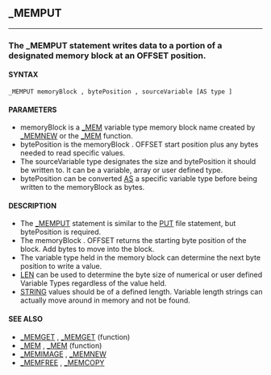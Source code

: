 ## _MEMPUT
---

### The _MEMPUT statement writes data to a portion of a designated memory block at an OFFSET position.

#### SYNTAX

`_MEMPUT memoryBlock , bytePosition , sourceVariable [AS type ]`

#### PARAMETERS
* memoryBlock is a [_MEM](./_MEM.md) variable type memory block name created by [_MEMNEW](./_MEMNEW.md) or the [_MEM](./_MEM.md) function.
* bytePosition is the memoryBlock . OFFSET start position plus any bytes needed to read specific values.
* The sourceVariable type designates the size and bytePosition it should be written to. It can be a variable, array or user defined type.
* bytePosition can be converted [AS](./AS.md) a specific variable type before being written to the memoryBlock as bytes.


#### DESCRIPTION
* The [_MEMPUT](./_MEMPUT.md) statement is similar to the [PUT](./PUT.md) file statement, but bytePosition is required.
* The memoryBlock . OFFSET returns the starting byte position of the block. Add bytes to move into the block.
* The variable type held in the memory block can determine the next byte position to write a value.
* [LEN](./LEN.md) can be used to determine the byte size of numerical or user defined Variable Types regardless of the value held.
* [STRING](./STRING.md) values should be of a defined length. Variable length strings can actually move around in memory and not be found.


#### SEE ALSO
* [_MEMGET](./_MEMGET.md) , [_MEMGET](./_MEMGET.md) (function)
* [_MEM](./_MEM.md) , [_MEM](./_MEM.md) (function)
* [_MEMIMAGE](./_MEMIMAGE.md) , [_MEMNEW](./_MEMNEW.md)
* [_MEMFREE](./_MEMFREE.md) , [_MEMCOPY](./_MEMCOPY.md)
